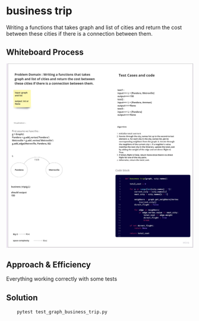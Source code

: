 # business trip
Writing a functions that takes graph and list of cities and return the cost between these cities if there is a connection between them.

## Whiteboard Process

![Alt text](<algo (30).jpg>)


## Approach & Efficiency
Everything working correctly with some tests

## Solution
        pytest test_graph_business_trip.py
